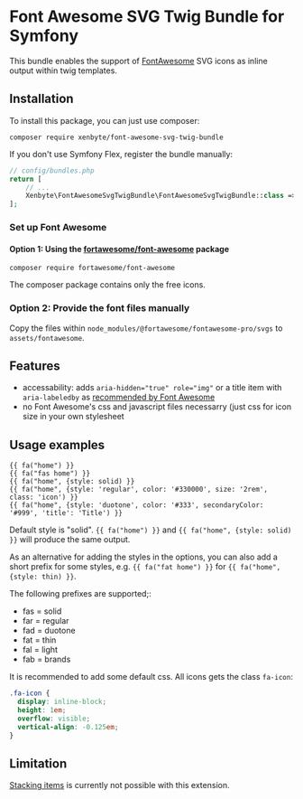 # Font Awesome SVG Twig Bundle for Symfony

This bundle enables the support of [FontAwesome](https://fontawesome.com/) SVG icons as inline output within twig templates.


## Installation

To install this package, you can just use composer:

```
composer require xenbyte/font-awesome-svg-twig-bundle
```

If you don't use Symfony Flex, register the bundle manually:

```php
// config/bundles.php
return [
    // ...
    Xenbyte\FontAwesomeSvgTwigBundle\FontAwesomeSvgTwigBundle::class => ['all' => true],
];
```

### Set up Font Awesome

#### Option 1: Using the [fortawesome/font-awesome](https://packagist.org/packages/fortawesome/font-awesome) package
```
composer require fortawesome/font-awesome
```

The composer package contains only the free icons.

### Option 2: Provide the font files manually
Copy the files within `node_modules/@fortawesome/fontawesome-pro/svgs` to `assets/fontawesome`.

## Features
- accessability: adds `aria-hidden="true" role="img"` or a title item with `aria-labeledby` as [recommended by Font Awesome](https://fontawesome.com/docs/web/dig-deeper/accessibility)
- no Font Awesome's css and javascript files necessarry (just css for icon size in your own stylesheet

## Usage examples
```twig
{{ fa("home") }}
{{ fa("fas home") }}
{{ fa("home", {style: solid) }}
{{ fa("home", {style: 'regular', color: '#330000', size: '2rem', class: 'icon') }}
{{ fa("home", {style: 'duotone', color: '#333', secondaryColor: '#999', 'title': 'Title') }}
```

Default style is "solid". `{{ fa("home") }}` and `{{ fa("home", {style: solid) }}` will produce the same output.

As an alternative for adding the styles in the options, you can also add a short prefix for some styles, e.g.
`{{ fa("fat home") }}` for `{{ fa("home", {style: thin) }}`.

The following prefixes are supported;:

* fas = solid
* far = regular
* fad = duotone
* fat = thin
* fal = light
* fab = brands

It is recommended to add some default css. All icons gets the class `fa-icon`:
```css
.fa-icon {
  display: inline-block;
  height: 1em;
  overflow: visible;
  vertical-align: -0.125em;
}
```

## Limitation
[Stacking items](https://fontawesome.com/docs/web/style/stack) is currently not possible with this extension.
